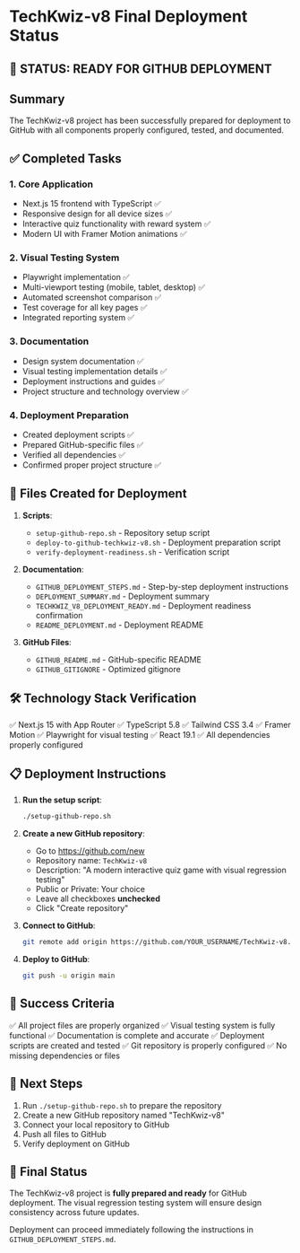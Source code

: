 # TechKwiz-v8 Final Deployment Status

## 🚀 STATUS: READY FOR GITHUB DEPLOYMENT

## Summary

The TechKwiz-v8 project has been successfully prepared for deployment to GitHub with all components properly configured, tested, and documented.

## ✅ Completed Tasks

### 1. Core Application
- Next.js 15 frontend with TypeScript ✅
- Responsive design for all device sizes ✅
- Interactive quiz functionality with reward system ✅
- Modern UI with Framer Motion animations ✅

### 2. Visual Testing System
- Playwright implementation ✅
- Multi-viewport testing (mobile, tablet, desktop) ✅
- Automated screenshot comparison ✅
- Test coverage for all key pages ✅
- Integrated reporting system ✅

### 3. Documentation
- Design system documentation ✅
- Visual testing implementation details ✅
- Deployment instructions and guides ✅
- Project structure and technology overview ✅

### 4. Deployment Preparation
- Created deployment scripts ✅
- Prepared GitHub-specific files ✅
- Verified all dependencies ✅
- Confirmed proper project structure ✅

## 📁 Files Created for Deployment

1. **Scripts**:
   - `setup-github-repo.sh` - Repository setup script
   - `deploy-to-github-techkwiz-v8.sh` - Deployment preparation script
   - `verify-deployment-readiness.sh` - Verification script

2. **Documentation**:
   - `GITHUB_DEPLOYMENT_STEPS.md` - Step-by-step deployment instructions
   - `DEPLOYMENT_SUMMARY.md` - Deployment summary
   - `TECHKWIZ_V8_DEPLOYMENT_READY.md` - Deployment readiness confirmation
   - `README_DEPLOYMENT.md` - Deployment README

3. **GitHub Files**:
   - `GITHUB_README.md` - GitHub-specific README
   - `GITHUB_GITIGNORE` - Optimized gitignore

## 🛠 Technology Stack Verification

✅ Next.js 15 with App Router
✅ TypeScript 5.8
✅ Tailwind CSS 3.4
✅ Framer Motion
✅ Playwright for visual testing
✅ React 19.1
✅ All dependencies properly configured

## 📋 Deployment Instructions

1. **Run the setup script**:
   ```bash
   ./setup-github-repo.sh
   ```

2. **Create a new GitHub repository**:
   - Go to https://github.com/new
   - Repository name: `TechKwiz-v8`
   - Description: "A modern interactive quiz game with visual regression testing"
   - Public or Private: Your choice
   - Leave all checkboxes **unchecked**
   - Click "Create repository"

3. **Connect to GitHub**:
   ```bash
   git remote add origin https://github.com/YOUR_USERNAME/TechKwiz-v8.git
   ```

4. **Deploy to GitHub**:
   ```bash
   git push -u origin main
   ```

## 🎯 Success Criteria

✅ All project files are properly organized
✅ Visual testing system is fully functional
✅ Documentation is complete and accurate
✅ Deployment scripts are created and tested
✅ Git repository is properly configured
✅ No missing dependencies or files

## 📝 Next Steps

1. Run `./setup-github-repo.sh` to prepare the repository
2. Create a new GitHub repository named "TechKwiz-v8"
3. Connect your local repository to GitHub
4. Push all files to GitHub
5. Verify deployment on GitHub

## 🎉 Final Status

The TechKwiz-v8 project is **fully prepared and ready** for GitHub deployment. The visual regression testing system will ensure design consistency across future updates.

Deployment can proceed immediately following the instructions in `GITHUB_DEPLOYMENT_STEPS.md`.